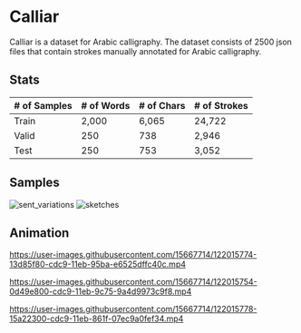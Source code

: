 # Calliar
Calliar is a dataset for Arabic calligraphy. The dataset consists of 2500 json files that contain strokes manually annotated for Arabic calligraphy. 

## Stats 

| # of Samples | # of Words | # of Chars | # of Strokes | 
---------------|-----------|------------|---------------
Train | 2,000 | 6,065 | 24,722 | 36,561 
Valid | 250 | 738 | 2,946 | 4,410 
Test | 250 | 753 |3,052 | 4,601 



## Samples 
![sent_variations](https://user-images.githubusercontent.com/15667714/122015992-4b470c00-cdc9-11eb-8488-06637f6271e7.png)
![sketches](https://user-images.githubusercontent.com/15667714/122016000-4d10cf80-cdc9-11eb-8ed1-7b5bfc38a264.png)

## Animation
https://user-images.githubusercontent.com/15667714/122015774-13d85f80-cdc9-11eb-95ba-e6525dffc40c.mp4

https://user-images.githubusercontent.com/15667714/122015754-0d49e800-cdc9-11eb-9c75-9a4d9973c9f8.mp4

https://user-images.githubusercontent.com/15667714/122015778-15a22300-cdc9-11eb-861f-07ec9a0fef34.mp4



